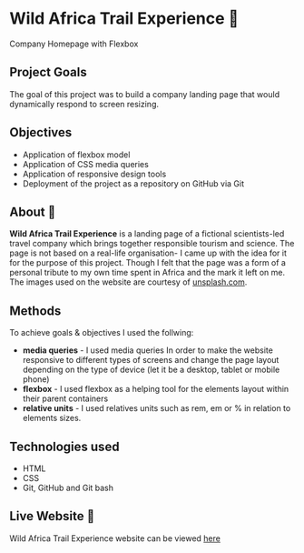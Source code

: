 # Wild Africa Trail Experience :lion:
Company Homepage with Flexbox


## Project Goals
The goal of this project was to build a company landing page that would dynamically respond to screen resizing.

## Objectives
* Application of flexbox model
* Application of CSS media queries
* Application of responsive design tools
* Deployment of the project as a repository on GitHub via Git

## About :zebra:
**Wild Africa Trail Experience** is a landing page of a fictional scientists-led travel company which brings together responsible tourism and science. The page is not based on a real-life organisation- I came up with the idea for it for the purpose of this project. Though I felt that the page was a form of a personal tribute to my own time spent in Africa and the mark it left on me. The images used on the website are courtesy of [unsplash.com](https://unsplash.com/).

## Methods
To achieve goals & objectives I used the follwing:
* **media queries** - I used media queries In order to make the website responsive to different types of screens and change the page layout depending on the type of device (let it be a desktop, tablet or mobile phone) 
*  **flexbox** - I used flexbox as a helping tool for the elements layout within their parent containers
*  **relative units** - I used relatives units such as rem, em or %  in relation to elements sizes.

## Technologies used
* HTML
* CSS
* Git, GitHub and Git bash


## Live Website :giraffe:

Wild Africa Trail Experience website can be viewed [here](https://bea-pan.github.io/Wild-Africa-Trail/)

